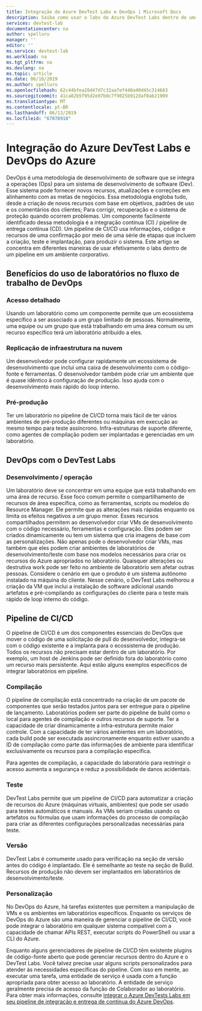 ```yaml
---
title: Integração do Azure DevTest Labs e DevOps | Microsoft Docs
description: Saiba como usar o labs do Azure DevTest Labs dentro de uma integração contínua (CI) / pipelines de CD (entrega contínua) em um ambiente corporativo.
services: devtest-lab
documentationcenter: na
author: spelluru
manager: ''
editor: ''
ms.service: devtest-lab
ms.workload: na
ms.tgt_pltfrm: na
ms.devlang: na
ms.topic: article
ms.date: 06/10/2019
ms.author: spelluru
ms.openlocfilehash: 62c44bfea28d47d7c32aa7ef440a40d45c314683
ms.sourcegitcommit: 41ca82b5f95d2e07b0c7f9025b912daf0ab21909
ms.translationtype: MT
ms.contentlocale: pt-BR
ms.lasthandoff: 06/13/2019
ms.locfileid: "67078918"
---
```

# <a name="integration-of-azure-devtest-labs-and-azure-devops"></a>Integração do Azure DevTest Labs e DevOps do Azure
DevOps é uma metodologia de desenvolvimento de software que se integra a operações (Ops) para um sistema de desenvolvimento de software (Dev). Esse sistema pode fornecer novos recursos, atualizações e correções em alinhamento com as metas de negócios. Essa metodologia engloba tudo, desde a criação de novos recursos com base em objetivos, padrões de uso e os comentários dos clientes; Para corrigir, recuperação e o sistema de proteção quando ocorrem problemas. Um componente facilmente identificado dessa metodologia é a integração contínua (CI) / pipeline de entrega contínua (CD). Um pipeline de CI/CD usa informações, código e recursos de uma confirmação por meio de uma série de etapas que incluem a criação, teste e implantação, para produzir o sistema. Este artigo se concentra em diferentes maneiras de usar efetivamente o labs dentro de um pipeline em um ambiente corporativo. 

## <a name="benefits-of-using-labs-in-devops-workflow"></a>Benefícios do uso de laboratórios no fluxo de trabalho de DevOps 

### <a name="focused-access"></a>Acesso detalhado 
Usando um laboratório como um componente permite que um ecossistema específico a ser associado a um grupo limitado de pessoas. Normalmente, uma equipe ou um grupo que está trabalhando em uma área comum ou um recurso específico terá um laboratório atribuído a eles.   

### <a name="infrastructure-replication-in-the-cloud"></a>Replicação de infraestrutura na nuvem 
Um desenvolvedor pode configurar rapidamente um ecossistema de desenvolvimento que inclui uma caixa de desenvolvimento com o código-fonte e ferramentas. O desenvolvedor também pode criar um ambiente que é quase idêntico à configuração de produção. Isso ajuda com o desenvolvimento mais rápido do loop interno. 

### <a name="pre-production"></a>Pré-produção 
Ter um laboratório no pipeline de CI/CD torna mais fácil de ter vários ambientes de pré-produção diferentes ou máquinas em execução ao mesmo tempo para teste assíncrono. Infra-estruturas de suporte diferente, como agentes de compilação podem ser implantadas e gerenciadas em um laboratório. 

## <a name="devops-with-devtest-labs"></a>DevOps com o DevTest Labs 

### <a name="development--operation"></a>Desenvolvimento / operação 
Um laboratório deve se concentrar em uma equipe que está trabalhando em uma área de recurso. Esse foco comum permite o compartilhamento de recursos de área específica, como as ferramentas, scripts ou modelos do Resource Manager. Ele permite que as alterações mais rápidas enquanto os limita os efeitos negativos a um grupo menor. Esses recursos compartilhados permitem ao desenvolvedor criar VMs de desenvolvimento com o código necessário, ferramentas e configuração. Eles podem ser criados dinamicamente ou tem um sistema que cria imagens de base com as personalizações. Não apenas pode o desenvolvedor criar VMs, mas também que eles podem criar ambientes de laboratórios de desenvolvimento/teste com base nos modelos necessários para criar os recursos do Azure apropriados no laboratório. Quaisquer alterações ou destrutiva work pode ser feito no ambiente de laboratório sem afetar outras pessoas. Considere o cenário em que o produto é um sistema autônomo instalado na máquina do cliente. Nesse cenário, o DevTest Labs melhorou a criação da VM que inclui a instalação de software adicional usando artefatos e pré-compilando as configurações do cliente para o teste mais rápido de loop interno do código. 
  
## <a name="cicd-pipeline"></a>Pipeline de CI/CD 
O pipeline de CI/CD é um dos componentes essenciais do DevOps que mover o código de uma solicitação de pull do desenvolvedor, integra-se com o código existente e a implanta para o ecossistema de produção. Todos os recursos não precisam estar dentro de um laboratório. Por exemplo, um host de Jenkins pode ser definido fora do laboratório como um recurso mais persistente. Aqui estão alguns exemplos específicos de integrar laboratórios em pipeline. 

### <a name="build"></a>Compilação 
O pipeline de compilação está concentrado na criação de um pacote de componentes que serão testados juntos para ser entregue para o pipeline de lançamento. Laboratórios podem ser parte do pipeline de build como o local para agentes de compilação e outros recursos de suporte. Ter a capacidade de criar dinamicamente a infra-estrutura permite maior controle. Com a capacidade de ter vários ambientes em um laboratório, cada build pode ser executada assincronamente enquanto estiver usando a ID de compilação como parte das informações de ambiente para identificar exclusivamente os recursos para a compilação específica.   

Para agentes de compilação, a capacidade do laboratório para restringir o acesso aumenta a segurança e reduz a possibilidade de danos acidentais.  

### <a name="test"></a>Teste 
DevTest Labs permite que um pipeline de CI/CD para automatizar a criação de recursos do Azure (máquinas virtuais, ambientes) que pode ser usado para testes automáticos e manuais. As VMs seriam criadas usando os artefatos ou fórmulas que usam informações do processo de compilação para criar as diferentes configurações personalizadas necessárias para teste.   

### <a name="release"></a>Versão 
DevTest Labs é comumente usado para verificação na seção de versão antes do código é implantado. Ele é semelhante ao teste na seção de Build. Recursos de produção não devem ser implantados em laboratórios de desenvolvimento/teste. 

### <a name="customization"></a>Personalização 
No DevOps do Azure, há tarefas existentes que permitem a manipulação de VMs e os ambientes em laboratórios específicos. Enquanto os serviços de DevOps do Azure são uma maneira de gerenciar o pipeline de CI/CD, você pode integrar o laboratório em qualquer sistema compatível com a capacidade de chamar APIs REST, executar scripts do PowerShell ou usar a CLI do Azure. 

Enquanto alguns gerenciadores de pipeline de CI/CD têm existente plugins de código-fonte aberto que pode gerenciar recursos dentro do Azure e o DevTest Labs. Você talvez precise usar alguns scripts personalizados para atender às necessidades específicas do pipeline.  Com isso em mente, ao executar uma tarefa, uma entidade de serviço é usada com a função apropriada para obter acesso ao laboratório. A entidade de serviço geralmente precisa de acesso da função de Colaborador ao laboratório. Para obter mais informações, consulte [integrar o Azure DevTests Labs em seu pipeline de integração e entrega de contínua do Azure DevOps](devtest-lab-integrate-ci-cd-vsts.md). 
 